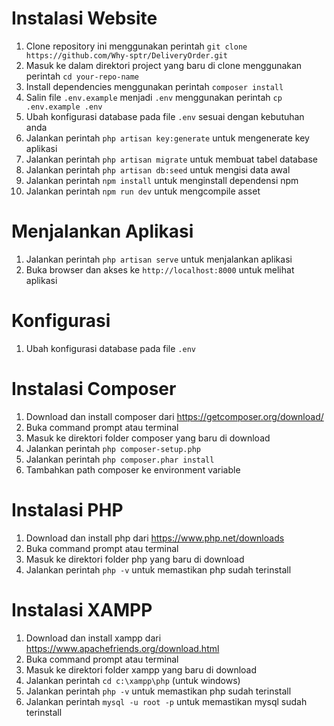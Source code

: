 # Instalasi Website

1. Clone repository ini menggunakan perintah `git clone https://github.com/Why-sptr/DeliveryOrder.git`
2. Masuk ke dalam direktori project yang baru di clone menggunakan perintah `cd your-repo-name`
3. Install dependencies menggunakan perintah `composer install`
4. Salin file `.env.example` menjadi `.env` menggunakan perintah `cp .env.example .env`
5. Ubah konfigurasi database pada file `.env` sesuai dengan kebutuhan anda
6. Jalankan perintah `php artisan key:generate` untuk mengenerate key aplikasi
7. Jalankan perintah `php artisan migrate` untuk membuat tabel database
8. Jalankan perintah `php artisan db:seed` untuk mengisi data awal
9. Jalankan perintah `npm install` untuk menginstall dependensi npm
10. Jalankan perintah `npm run dev` untuk mengcompile asset

# Menjalankan Aplikasi

1. Jalankan perintah `php artisan serve` untuk menjalankan aplikasi
2. Buka browser dan akses ke `http://localhost:8000` untuk melihat aplikasi

# Konfigurasi

1. Ubah konfigurasi database pada file `.env`

# Instalasi Composer

1. Download dan install composer dari https://getcomposer.org/download/
2. Buka command prompt atau terminal
3. Masuk ke direktori folder composer yang baru di download
4. Jalankan perintah `php composer-setup.php`
5. Jalankan perintah `php composer.phar install`
6. Tambahkan path composer ke environment variable

# Instalasi PHP

1. Download dan install php dari https://www.php.net/downloads
2. Buka command prompt atau terminal
3. Masuk ke direktori folder php yang baru di download
4. Jalankan perintah `php -v` untuk memastikan php sudah terinstall

# Instalasi XAMPP

1. Download dan install xampp dari https://www.apachefriends.org/download.html
2. Buka command prompt atau terminal
3. Masuk ke direktori folder xampp yang baru di download
4. Jalankan perintah `cd c:\xampp\php` (untuk windows)
5. Jalankan perintah `php -v` untuk memastikan php sudah terinstall
6. Jalankan perintah `mysql -u root -p` untuk memastikan mysql sudah terinstall
